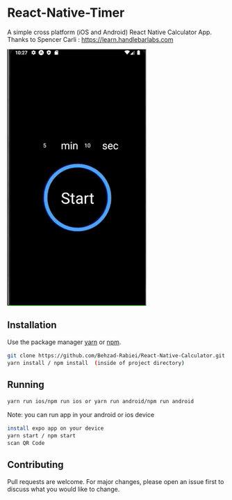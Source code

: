# React-Native-Timer

A simple cross platform (iOS and Android) React Native Calculator App.
Thanks to Spencer Carli : https://learn.handlebarlabs.com

![Image description](./assets/timer.gif)

## Installation

Use the package manager [yarn](https://yarnpkg.com/) or [npm](https://www.npmjs.com/package/npm).

```bash
git clone https://github.com/Behzad-Rabiei/React-Native-Calculator.git
yarn install / npm install  (inside of project directory)
```

## Running

```bash
yarn run ios/npm run ios or yarn run android/npm run android
```

Note: you can run app in your android or ios device

```bash
install expo app on your device
yarn start / npm start
scan QR Code
```

## Contributing

Pull requests are welcome. For major changes, please open an issue first to discuss what you would like to change.
